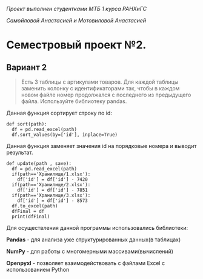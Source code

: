 *Проект выполнен студентками МТБ 1 курса РАНХиГС*

*Самойловой Анастасией и Мотовиловой Анастасией*
# Семестровый проект №2.
## Вариант 2

>Есть 3 таблицы с артикулами товаров. Для каждой таблицы заменить колонку с идентификаторами так, чтобы в каждом новом файле номер продолжался с последнего из предыдущего файла. Используйте библиотеку pandas.

Данная функция сортирует строку по id:
```
def sort(path):
  df = pd.read_excel(path)
  df.sort_values(by=['id'], inplace=True)
```

Данная функция заменяет значения id на порядковые номера и выводит результат.
```
def update(path , save):
  df = pd.read_excel(path)
  if(path=='Хранилище/1.xlsx'):
    df['id'] = df['id'] - 7420
  if(path=='Хранилище/2.xlsx'):
    df['id'] = df['id'] - 7851
  if(path=='Хранилище/3.xlsx'):
    df['id'] = df['id'] - 8573
  df.to_excel(path)
  dfFinal = df
  print(dfFinal)
```

Для осуществления данной программы использовались библиотеки:

**Pandas** - для анализа уже структурированных данных(в таблицах)

**NumPy** - для работы с многомерными массивами(вычислений)

**Openpyxl** - позволяет взаимодействовать с файлами Excel с использованием Python
